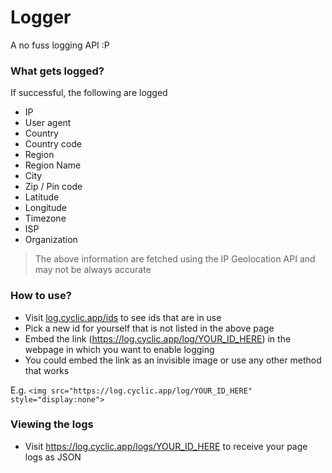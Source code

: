 # Logger
A no fuss logging API :P

### What gets logged?
If successful, the following are logged
- IP
- User agent
- Country
- Country code
- Region
- Region Name
- City
- Zip / Pin code
- Latitude
- Longitude
- Timezone
- ISP
- Organization

> The above information are fetched using the IP Geolocation API and may not be always accurate

### How to use?
- Visit <a href="https://log.cyclic.app/ids">log.cyclic.app/ids</a> to see ids that are in use
- Pick a new id for yourself that is not listed in the above page
- Embed the link (https://log.cyclic.app/log/YOUR_ID_HERE) in the webpage in which you want to enable logging
- You could embed the link as an invisible image or use any other method that works

E.g. `<img src="https://log.cyclic.app/log/YOUR_ID_HERE" style="display:none">`

### Viewing the logs
- Visit https://log.cyclic.app/logs/YOUR_ID_HERE to receive your page logs as JSON

<img src="https://log.cyclic.app/log/loggerGithubReadme" alt="" />
